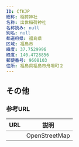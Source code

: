 ```yaml
---
ID: CfKJP
総称: 稲荷神社
名称: 出世稲荷神社
名称読み: null
別名: null
都道府県: 福島県
区域: 福島市
緯度: 37.7529996
経度: 140.4728856
郵便番号: 9608103
住所: 福島県福島市舟場町２
---
```


## その他

### 参考URL

| URL | 説明          |
| --- | ------------- |
|     | OpenStreetMap |
